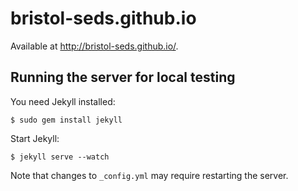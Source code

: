 bristol-seds.github.io
======================
Available at http://bristol-seds.github.io/.

## Running the server for local testing

You need Jekyll installed:

    $ sudo gem install jekyll
    
Start Jekyll:

    $ jekyll serve --watch

Note that changes to `_config.yml` may require restarting the server.